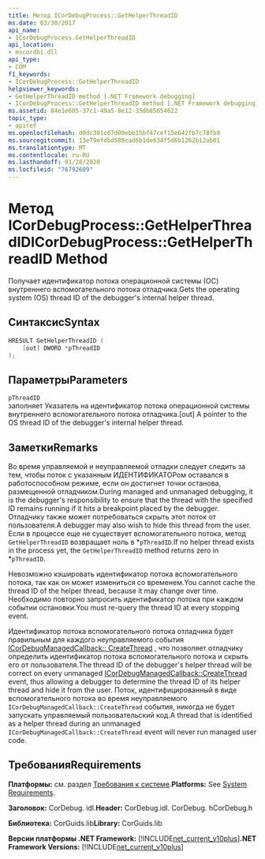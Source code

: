 ```yaml
---
title: Метод ICorDebugProcess::GetHelperThreadID
ms.date: 03/30/2017
api_name:
- ICorDebugProcess.GetHelperThreadID
api_location:
- mscordbi.dll
api_type:
- COM
f1_keywords:
- ICorDebugProcess::GetHelperThreadID
helpviewer_keywords:
- GetHelperThreadID method [.NET Framework debugging]
- ICorDebugProcess::GetHelperThreadID method [.NET Framework debugging]
ms.assetid: 84e1e605-37c1-49a5-8e12-35db85654622
topic_type:
- apiref
ms.openlocfilehash: d0dc301c67d09ebb15bf47cef15e642fb7c78fb9
ms.sourcegitcommit: 13e79efdbd589cad6b1de634f5d6b1262b12ab01
ms.translationtype: MT
ms.contentlocale: ru-RU
ms.lasthandoff: 01/28/2020
ms.locfileid: "76792609"
---
```

# <a name="icordebugprocessgethelperthreadid-method"></a><span data-ttu-id="fe729-102">Метод ICorDebugProcess::GetHelperThreadID</span><span class="sxs-lookup"><span data-stu-id="fe729-102">ICorDebugProcess::GetHelperThreadID Method</span></span>
<span data-ttu-id="fe729-103">Получает идентификатор потока операционной системы (ОС) внутреннего вспомогательного потока отладчика.</span><span class="sxs-lookup"><span data-stu-id="fe729-103">Gets the operating system (OS) thread ID of the debugger's internal helper thread.</span></span>  
  
## <a name="syntax"></a><span data-ttu-id="fe729-104">Синтаксис</span><span class="sxs-lookup"><span data-stu-id="fe729-104">Syntax</span></span>  
  
```cpp  
HRESULT GetHelperThreadID (  
    [out] DWORD *pThreadID  
);  
```  
  
## <a name="parameters"></a><span data-ttu-id="fe729-105">Параметры</span><span class="sxs-lookup"><span data-stu-id="fe729-105">Parameters</span></span>  
 `pThreadID`  
 <span data-ttu-id="fe729-106">заполняет Указатель на идентификатор потока операционной системы внутреннего вспомогательного потока отладчика.</span><span class="sxs-lookup"><span data-stu-id="fe729-106">[out] A pointer to the OS thread ID of the debugger's internal helper thread.</span></span>  
  
## <a name="remarks"></a><span data-ttu-id="fe729-107">Заметки</span><span class="sxs-lookup"><span data-stu-id="fe729-107">Remarks</span></span>  
 <span data-ttu-id="fe729-108">Во время управляемой и неуправляемой отладки следует следить за тем, чтобы поток с указанным ИДЕНТИФИКАТОРом оставался в работоспособном режиме, если он достигнет точки останова, размещенной отладчиком.</span><span class="sxs-lookup"><span data-stu-id="fe729-108">During managed and unmanaged debugging, it is the debugger's responsibility to ensure that the thread with the specified ID remains running if it hits a breakpoint placed by the debugger.</span></span> <span data-ttu-id="fe729-109">Отладчику также может потребоваться скрыть этот поток от пользователя.</span><span class="sxs-lookup"><span data-stu-id="fe729-109">A debugger may also wish to hide this thread from the user.</span></span> <span data-ttu-id="fe729-110">Если в процессе еще не существует вспомогательного потока, метод `GetHelperThreadID` возвращает ноль в \*`pThreadID`.</span><span class="sxs-lookup"><span data-stu-id="fe729-110">If no helper thread exists in the process yet, the `GetHelperThreadID` method returns zero in \*`pThreadID`.</span></span>  
  
 <span data-ttu-id="fe729-111">Невозможно кэшировать идентификатор потока вспомогательного потока, так как он может измениться со временем.</span><span class="sxs-lookup"><span data-stu-id="fe729-111">You cannot cache the thread ID of the helper thread, because it may change over time.</span></span> <span data-ttu-id="fe729-112">Необходимо повторно запросить идентификатор потока при каждом событии остановки.</span><span class="sxs-lookup"><span data-stu-id="fe729-112">You must re-query the thread ID at every stopping event.</span></span>  
  
 <span data-ttu-id="fe729-113">Идентификатор потока вспомогательного потока отладчика будет правильным для каждого неуправляемого события [ICorDebugManagedCallback:: CreateThread](icordebugmanagedcallback-createthread-method.md) , что позволяет отладчику определить идентификатор потока вспомогательного потока и скрыть его от пользователя.</span><span class="sxs-lookup"><span data-stu-id="fe729-113">The thread ID of the debugger's helper thread will be correct on every unmanaged [ICorDebugManagedCallback::CreateThread](icordebugmanagedcallback-createthread-method.md) event, thus allowing a debugger to determine the thread ID of its helper thread and hide it from the user.</span></span> <span data-ttu-id="fe729-114">Поток, идентифицированный в виде вспомогательного потока во время неуправляемого `ICorDebugManagedCallback::CreateThread` события, никогда не будет запускать управляемый пользовательский код.</span><span class="sxs-lookup"><span data-stu-id="fe729-114">A thread that is identified as a helper thread during an unmanaged `ICorDebugManagedCallback::CreateThread` event will never run managed user code.</span></span>  
  
## <a name="requirements"></a><span data-ttu-id="fe729-115">Требования</span><span class="sxs-lookup"><span data-stu-id="fe729-115">Requirements</span></span>  
 <span data-ttu-id="fe729-116">**Платформы:** см. раздел [Требования к системе](../../../../docs/framework/get-started/system-requirements.md).</span><span class="sxs-lookup"><span data-stu-id="fe729-116">**Platforms:** See [System Requirements](../../../../docs/framework/get-started/system-requirements.md).</span></span>  
  
 <span data-ttu-id="fe729-117">**Заголовок:** CorDebug. idl.</span><span class="sxs-lookup"><span data-stu-id="fe729-117">**Header:** CorDebug.idl.</span></span> <span data-ttu-id="fe729-118">CorDebug. h</span><span class="sxs-lookup"><span data-stu-id="fe729-118">CorDebug.h</span></span>  
  
 <span data-ttu-id="fe729-119">**Библиотека:** CorGuids.lib</span><span class="sxs-lookup"><span data-stu-id="fe729-119">**Library:** CorGuids.lib</span></span>  
  
 <span data-ttu-id="fe729-120">**Версии платформы .NET Framework:** [!INCLUDE[net_current_v10plus](../../../../includes/net-current-v10plus-md.md)]</span><span class="sxs-lookup"><span data-stu-id="fe729-120">**.NET Framework Versions:** [!INCLUDE[net_current_v10plus](../../../../includes/net-current-v10plus-md.md)]</span></span>

